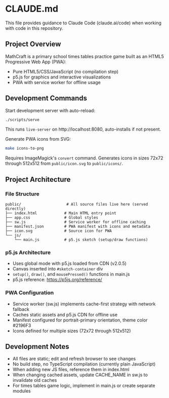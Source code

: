 # CLAUDE.md

This file provides guidance to Claude Code (claude.ai/code) when working with code in this repository.

## Project Overview

MathCraft is a primary school times tables practice game built as an HTML5 Progressive Web App (PWA):
- Pure HTML5/CSS/JavaScript (no compilation step)
- p5.js for graphics and interactive visualizations
- PWA with service worker for offline usage

## Development Commands

Start development server with auto-reload:
```bash
./scripts/serve
```

This runs `live-server` on http://localhost:8080, auto-installs if not present.

Generate PWA icons from SVG:
```bash
make icons-to-png
```

Requires ImageMagick's `convert` command. Generates icons in sizes 72x72 through 512x512 from `public/icon.svg` to `public/icons/`.

## Project Architecture

### File Structure
```
public/                    # All source files live here (served directly)
├── index.html            # Main HTML entry point
├── app.css               # Global styles
├── sw.js                 # Service worker for offline caching
├── manifest.json         # PWA manifest with icons and metadata
├── icon.svg              # Source icon for PWA
└── js/
    └── main.js           # p5.js sketch (setup/draw functions)
```

### p5.js Architecture
- Uses global mode with p5.js loaded from CDN (v2.0.5)
- Canvas inserted into `#sketch-container` div
- `setup()`, `draw()`, and `mousePressed()` functions in main.js
- p5.js reference: https://p5js.org/reference/

### PWA Configuration
- Service worker (sw.js) implements cache-first strategy with network fallback
- Caches static assets and p5.js CDN for offline use
- Manifest configured for portrait-primary orientation, theme color #2196F3
- Icons defined for multiple sizes (72x72 through 512x512)

## Development Notes

- All files are static; edit and refresh browser to see changes
- No build step, no TypeScript compilation (currently plain JavaScript)
- When adding new JS files, reference them in index.html
- When changing cached assets, update CACHE_NAME in sw.js to invalidate old caches
- For times tables game logic, implement in main.js or create separate modules